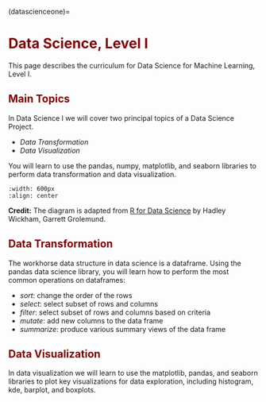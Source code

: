 (datascienceone)=
# <font color="maroon">Data Science, Level I</font>

This page describes the curriculum for Data Science for Machine Learning, Level I.



## <font color="maroon">Main Topics</font>

In Data Science I we will cover two principal topics of a Data Science Project.

- *Data Transformation*
- *Data Visualization*

You will learn to use the pandas, numpy, matplotlib, and seaborn libraries to perform data transformation and data visualization.

```{image} /images/dscience1/dsworkflow.png
:width: 600px
:align: center
```

**Credit:** The diagram is adapted from [R for Data Science](https://r4ds.had.co.nz/) by Hadley Wickham, Garrett Grolemund.


## <font color="maroon">Data Transformation</font>

The workhorse data structure in data science is a dataframe. Using the pandas data science library, you will learn how to perform the most common operations on dataframes:

- *sort*: change the order of the rows
- *select*: select subset of rows and columns
- *filter*: select subset of rows and columns based on criteria
- *mutate*: add new columns to the data frame
- *summarize*: produce various summary views of the data frame


## <font color="maroon">Data Visualization</font>

In data visualization we will learn to use the matplotlib, pandas, and seaborn libraries to plot key visualizations for data exploration, including histogram, kde, barplot, and boxplots. 


